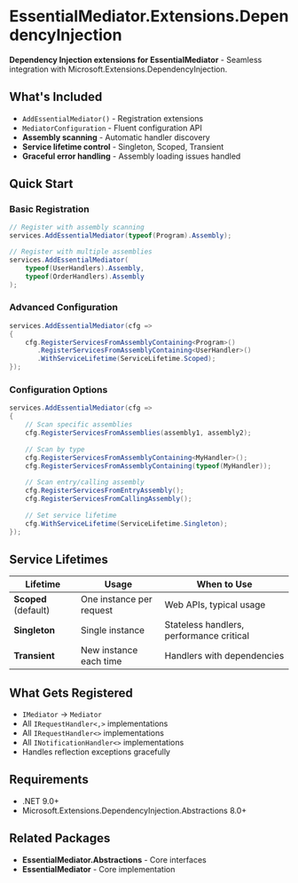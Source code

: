 ﻿# EssentialMediator.Extensions.DependencyInjection

**Dependency Injection extensions for EssentialMediator** - Seamless integration with Microsoft.Extensions.DependencyInjection.

## What's Included

- `AddEssentialMediator()` - Registration extensions
- `MediatorConfiguration` - Fluent configuration API
- **Assembly scanning** - Automatic handler discovery
- **Service lifetime control** - Singleton, Scoped, Transient
- **Graceful error handling** - Assembly loading issues handled

## Quick Start

### Basic Registration

```csharp
// Register with assembly scanning
services.AddEssentialMediator(typeof(Program).Assembly);

// Register with multiple assemblies
services.AddEssentialMediator(
    typeof(UserHandlers).Assembly,
    typeof(OrderHandlers).Assembly
);
```

### Advanced Configuration

```csharp
services.AddEssentialMediator(cfg =>
{
    cfg.RegisterServicesFromAssemblyContaining<Program>()
       .RegisterServicesFromAssemblyContaining<UserHandler>()
       .WithServiceLifetime(ServiceLifetime.Scoped);
});
```

### Configuration Options

```csharp
services.AddEssentialMediator(cfg =>
{
    // Scan specific assemblies
    cfg.RegisterServicesFromAssemblies(assembly1, assembly2);
    
    // Scan by type
    cfg.RegisterServicesFromAssemblyContaining<MyHandler>();
    cfg.RegisterServicesFromAssemblyContaining(typeof(MyHandler));
    
    // Scan entry/calling assembly
    cfg.RegisterServicesFromEntryAssembly();
    cfg.RegisterServicesFromCallingAssembly();
    
    // Set service lifetime
    cfg.WithServiceLifetime(ServiceLifetime.Singleton);
});
```

## Service Lifetimes

| Lifetime | Usage | When to Use |
|----------|-------|-------------|
| **Scoped** (default) | One instance per request | Web APIs, typical usage |
| **Singleton** | Single instance | Stateless handlers, performance critical |
| **Transient** | New instance each time | Handlers with dependencies |

## What Gets Registered

- `IMediator` → `Mediator`
- All `IRequestHandler<,>` implementations
- All `IRequestHandler<>` implementations  
- All `INotificationHandler<>` implementations
- Handles reflection exceptions gracefully

## Requirements

- .NET 9.0+
- Microsoft.Extensions.DependencyInjection.Abstractions 8.0+

## Related Packages

- **EssentialMediator.Abstractions** - Core interfaces
- **EssentialMediator** - Core implementation
